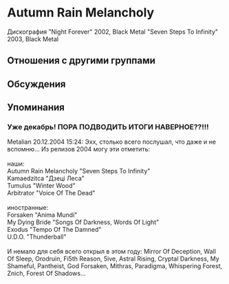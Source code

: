 # Autumn Rain Melancholy

Дискография
"Night Forever" 2002, Black Metal
"Seven Steps To Infinity" 2003, Black Metal

## Отношения с другими группами


## Обсуждения


## Упоминания

### Уже декабрь! ПОРА ПОДВОДИТЬ ИТОГИ НАВЕРНОЕ??!!!

Metalian 20.12.2004 15:24:
Эхх, столько всего послушал, что даже и не вспомню... Из релизов 2004 могу эти отметить:<BR><BR>наши:<BR>Autumn Rain Melancholy "Seven Steps To Infinity"<BR>Kamaedzitca "Дзецi Леса"<BR>Tumulus "Winter Wood"<BR>Arbitrator "Voice Of The Dead"<BR><BR>иностранные:<BR>Forsaken "Anima Mundi"<BR>My Dying Bride "Songs Of Darkness, Words Of Light"<BR>Exodus "Tempo Of The Damned"<BR>U.D.O. "Thunderball"<BR><BR>И немало для себя всего открыл в этом году: Mirror Of Deception, Wall Of Sleep, Orodruin, Fi5th Reason, 5ive, Astral Rising, Cryptal Darkness, My Shameful, Pantheist, God Forsaken, Mithras, Paradigma, Whispering Forest, Znich, Forest Of Shadows...

